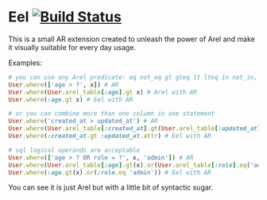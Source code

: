 # Eel [![Build Status](https://secure.travis-ci.org/StrangeMood/eel.png?branch=master)](https://travis-ci.org/StrangeMood/eel)

This is a small AR extension created to unleash the power of Arel
and make it visually suitable for every day usage.

Examples:
```ruby
# you can use any Arel predicate: eq not_eq gt gteq lt lteq in not_in, etc.
User.where(['age > ?', x]) # AR
User.where(User.arel_table[:age].gt x) # Arel with AR
User.where(:age.gt x) # Eel with AR
```
```ruby
# or you can combine more than one column in one statement
User.where('created_at > updated_at') # AR
User.where(User.arel_table[:created_at].gt(User.arel_table[:updated_at])) # Arel with AR
User.where(:created_at.gt :updated_at.attr) # Eel with AR
```
```ruby
# sql logical operands are acceptable
User.where(['age > ? OR role = ?', x, 'admin']) # AR
User.where(User.arel_table[:age].gt(x).or(User.arel_table[:role].eq('admin'))) # Arel with AR
User.where(:age.gt(x).or(:role.eq 'admin')) # Eel with AR
```

You can see it is just Arel but with a little bit of syntactic sugar.
